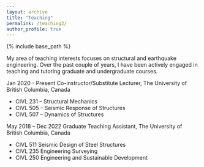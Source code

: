 ```yaml
---
layout: archive
title: "Teaching"
permalink: /teaching2/
author_profile: true
---
```

{% include base_path %}

My area of teaching interests focuses on structural and earthquake engineering. Over the past couple of years, I have been actively engaged in teaching and tutoring graduate and undergraduate courses.

Jan 2020 - Present	Co-instructor/Substitute Lecturer, The University of British Columbia, Canada
 * CIVL 231 – Structural Mechanics
 * CIVL 505 – Seismic Response of Structures
 * CIVL 507 – Dynamics of Structures

May 2018 – Dec 2022	Graduate Teaching Assistant, The University of British Columbia, Canada 
 * CIVL 511 Seismic Design of Steel Structures
 * CIVL 235 Engineering Surveying
 * CIVL 250 Engineering and Sustainable Development
